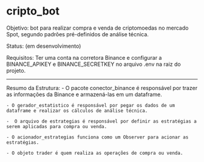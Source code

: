 # cripto_bot

Objetivo: bot para realizar compra e venda de criptomoedas no mercado Spot, segundo padrões pré-definidos de análise técnica.

Status: (em desenvolvimento)

Requisitos:
	Ter uma conta na corretora Binance e configurar a BINANCE_APIKEY e BINANCE_SECRETKEY no arquivo .env na raiz do projeto.
	
---

Resumo da Estrutura: 
	- O pacote conector_binance é responsável por trazer as informações da Binance e armazená-las em um dataframe.

	- O gerador_estatistico é responsável por pegar os dados de um dataframe e realizar os cálculos de análise técnica.

	-  O arquivo de estrategias é responsável por definir as estratégias a serem aplicadas para compra ou venda.
	
	- O acionador_estrategias funciona como um Observer para acionar as estratégias.
	
	- O objeto trader é quem realiza as operações de compra ou venda.
	
